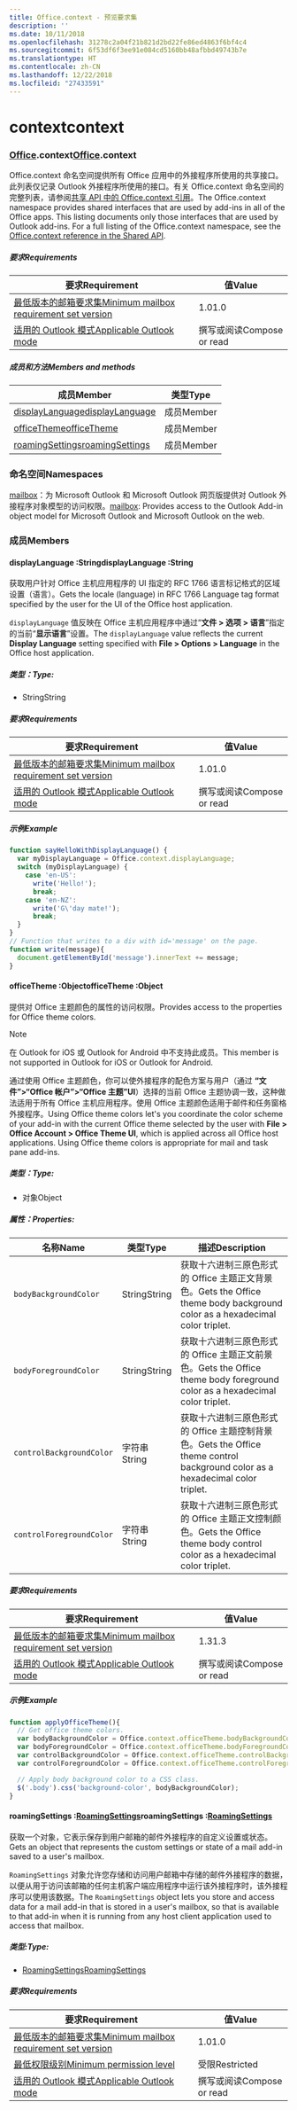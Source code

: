 ```yaml
---
title: Office.context - 预览要求集
description: ''
ms.date: 10/11/2018
ms.openlocfilehash: 31278c2a04f21b821d2bd22fe86ed4863f6bf4c4
ms.sourcegitcommit: 6f53df6f3ee91e084cd5160bb48afbbd49743b7e
ms.translationtype: HT
ms.contentlocale: zh-CN
ms.lasthandoff: 12/22/2018
ms.locfileid: "27433591"
---
```

# <a name="context"></a><span data-ttu-id="c496a-102">context</span><span class="sxs-lookup"><span data-stu-id="c496a-102">context</span></span>

### <a name="officeofficemdcontext"></a><span data-ttu-id="c496a-103">[Office](Office.md).context</span><span class="sxs-lookup"><span data-stu-id="c496a-103">[Office](Office.md).context</span></span>

<span data-ttu-id="c496a-p101">Office.context 命名空间提供所有 Office 应用中的外接程序所使用的共享接口。此列表仅记录 Outlook 外接程序所使用的接口。有关 Office.context 命名空间的完整列表，请参阅[共享 API 中的 Office.context 引用](/javascript/api/office/office.context)。</span><span class="sxs-lookup"><span data-stu-id="c496a-p101">The Office.context namespace provides shared interfaces that are used by add-ins in all of the Office apps. This listing documents only those interfaces that are used by Outlook add-ins. For a full listing of the Office.context namespace, see the [Office.context reference in the Shared API](/javascript/api/office/office.context).</span></span>

##### <a name="requirements"></a><span data-ttu-id="c496a-106">要求</span><span class="sxs-lookup"><span data-stu-id="c496a-106">Requirements</span></span>

|<span data-ttu-id="c496a-107">要求</span><span class="sxs-lookup"><span data-stu-id="c496a-107">Requirement</span></span>| <span data-ttu-id="c496a-108">值</span><span class="sxs-lookup"><span data-stu-id="c496a-108">Value</span></span>|
|---|---|
|[<span data-ttu-id="c496a-109">最低版本的邮箱要求集</span><span class="sxs-lookup"><span data-stu-id="c496a-109">Minimum mailbox requirement set version</span></span>](/office/dev/add-ins/reference/requirement-sets/outlook-api-requirement-sets)| <span data-ttu-id="c496a-110">1.0</span><span class="sxs-lookup"><span data-stu-id="c496a-110">1.0</span></span>|
|[<span data-ttu-id="c496a-111">适用的 Outlook 模式</span><span class="sxs-lookup"><span data-stu-id="c496a-111">Applicable Outlook mode</span></span>](https://docs.microsoft.com/outlook/add-ins/#extension-points)| <span data-ttu-id="c496a-112">撰写或阅读</span><span class="sxs-lookup"><span data-stu-id="c496a-112">Compose or read</span></span>|

##### <a name="members-and-methods"></a><span data-ttu-id="c496a-113">成员和方法</span><span class="sxs-lookup"><span data-stu-id="c496a-113">Members and methods</span></span>

| <span data-ttu-id="c496a-114">成员</span><span class="sxs-lookup"><span data-stu-id="c496a-114">Member</span></span> | <span data-ttu-id="c496a-115">类型</span><span class="sxs-lookup"><span data-stu-id="c496a-115">Type</span></span> |
|--------|------|
| [<span data-ttu-id="c496a-116">displayLanguage</span><span class="sxs-lookup"><span data-stu-id="c496a-116">displayLanguage</span></span>](#displaylanguage-string) | <span data-ttu-id="c496a-117">成员</span><span class="sxs-lookup"><span data-stu-id="c496a-117">Member</span></span> |
| [<span data-ttu-id="c496a-118">officeTheme</span><span class="sxs-lookup"><span data-stu-id="c496a-118">officeTheme</span></span>](#officetheme-object) | <span data-ttu-id="c496a-119">成员</span><span class="sxs-lookup"><span data-stu-id="c496a-119">Member</span></span> |
| [<span data-ttu-id="c496a-120">roamingSettings</span><span class="sxs-lookup"><span data-stu-id="c496a-120">roamingSettings</span></span>](#roamingsettings-roamingsettingsjavascriptapioutlookofficeroamingsettings) | <span data-ttu-id="c496a-121">成员</span><span class="sxs-lookup"><span data-stu-id="c496a-121">Member</span></span> |

### <a name="namespaces"></a><span data-ttu-id="c496a-122">命名空间</span><span class="sxs-lookup"><span data-stu-id="c496a-122">Namespaces</span></span>

<span data-ttu-id="c496a-123">[mailbox](office.context.mailbox.md)：为 Microsoft Outlook 和 Microsoft Outlook 网页版提供对 Outlook 外接程序对象模型的访问权限。</span><span class="sxs-lookup"><span data-stu-id="c496a-123">[mailbox](office.context.mailbox.md): Provides access to the Outlook Add-in object model for Microsoft Outlook and Microsoft Outlook on the web.</span></span>

### <a name="members"></a><span data-ttu-id="c496a-124">成员</span><span class="sxs-lookup"><span data-stu-id="c496a-124">Members</span></span>

####  <a name="displaylanguage-string"></a><span data-ttu-id="c496a-125">displayLanguage :String</span><span class="sxs-lookup"><span data-stu-id="c496a-125">displayLanguage :String</span></span>

<span data-ttu-id="c496a-126">获取用户针对 Office 主机应用程序的 UI 指定的 RFC 1766 语言标记格式的区域设置（语言）。</span><span class="sxs-lookup"><span data-stu-id="c496a-126">Gets the locale (language) in RFC 1766 Language tag format specified by the user for the UI of the Office host application.</span></span>

<span data-ttu-id="c496a-127">`displayLanguage` 值反映在 Office 主机应用程序中通过“**文件 > 选项 > 语言**”指定的当前“**显示语言**”设置。</span><span class="sxs-lookup"><span data-stu-id="c496a-127">The `displayLanguage` value reflects the current **Display Language** setting specified with **File > Options > Language** in the Office host application.</span></span>

##### <a name="type"></a><span data-ttu-id="c496a-128">类型：</span><span class="sxs-lookup"><span data-stu-id="c496a-128">Type:</span></span>

*   <span data-ttu-id="c496a-129">String</span><span class="sxs-lookup"><span data-stu-id="c496a-129">String</span></span>

##### <a name="requirements"></a><span data-ttu-id="c496a-130">要求</span><span class="sxs-lookup"><span data-stu-id="c496a-130">Requirements</span></span>

|<span data-ttu-id="c496a-131">要求</span><span class="sxs-lookup"><span data-stu-id="c496a-131">Requirement</span></span>| <span data-ttu-id="c496a-132">值</span><span class="sxs-lookup"><span data-stu-id="c496a-132">Value</span></span>|
|---|---|
|[<span data-ttu-id="c496a-133">最低版本的邮箱要求集</span><span class="sxs-lookup"><span data-stu-id="c496a-133">Minimum mailbox requirement set version</span></span>](/office/dev/add-ins/reference/requirement-sets/outlook-api-requirement-sets)| <span data-ttu-id="c496a-134">1.0</span><span class="sxs-lookup"><span data-stu-id="c496a-134">1.0</span></span>|
|[<span data-ttu-id="c496a-135">适用的 Outlook 模式</span><span class="sxs-lookup"><span data-stu-id="c496a-135">Applicable Outlook mode</span></span>](https://docs.microsoft.com/outlook/add-ins/#extension-points)| <span data-ttu-id="c496a-136">撰写或阅读</span><span class="sxs-lookup"><span data-stu-id="c496a-136">Compose or read</span></span>|

##### <a name="example"></a><span data-ttu-id="c496a-137">示例</span><span class="sxs-lookup"><span data-stu-id="c496a-137">Example</span></span>

```js
function sayHelloWithDisplayLanguage() {
  var myDisplayLanguage = Office.context.displayLanguage;
  switch (myDisplayLanguage) {
    case 'en-US':
      write('Hello!');
      break;
    case 'en-NZ':
      write('G\'day mate!');
      break;
  }
}
// Function that writes to a div with id='message' on the page.
function write(message){
  document.getElementById('message').innerText += message;
}
```

####  <a name="officetheme-object"></a><span data-ttu-id="c496a-138">officeTheme :Object</span><span class="sxs-lookup"><span data-stu-id="c496a-138">officeTheme :Object</span></span>

<span data-ttu-id="c496a-139">提供对 Office 主题颜色的属性的访问权限。</span><span class="sxs-lookup"><span data-stu-id="c496a-139">Provides access to the properties for Office theme colors.</span></span>

> [!NOTE]
> <span data-ttu-id="c496a-140">在 Outlook for iOS 或 Outlook for Android 中不支持此成员。</span><span class="sxs-lookup"><span data-stu-id="c496a-140">This member is not supported in Outlook for iOS or Outlook for Android.</span></span>

<span data-ttu-id="c496a-p102">通过使用 Office 主题颜色，你可以使外接程序的配色方案与用户（通过 **“文件”>“Office 帐户”>“Office 主题”UI**）选择的当前 Office 主题协调一致，这种做法适用于所有 Office 主机应用程序。使用 Office 主题颜色适用于邮件和任务窗格外接程序。</span><span class="sxs-lookup"><span data-stu-id="c496a-p102">Using Office theme colors let's you coordinate the color scheme of your add-in with the current Office theme selected by the user with **File > Office Account > Office Theme UI**, which is applied across all Office host applications. Using Office theme colors is appropriate for mail and task pane add-ins.</span></span>

##### <a name="type"></a><span data-ttu-id="c496a-143">类型：</span><span class="sxs-lookup"><span data-stu-id="c496a-143">Type:</span></span>

*   <span data-ttu-id="c496a-144">对象</span><span class="sxs-lookup"><span data-stu-id="c496a-144">Object</span></span>

##### <a name="properties"></a><span data-ttu-id="c496a-145">属性：</span><span class="sxs-lookup"><span data-stu-id="c496a-145">Properties:</span></span>

|<span data-ttu-id="c496a-146">名称</span><span class="sxs-lookup"><span data-stu-id="c496a-146">Name</span></span>| <span data-ttu-id="c496a-147">类型</span><span class="sxs-lookup"><span data-stu-id="c496a-147">Type</span></span>| <span data-ttu-id="c496a-148">描述</span><span class="sxs-lookup"><span data-stu-id="c496a-148">Description</span></span>|
|---|---|---|
|`bodyBackgroundColor`| <span data-ttu-id="c496a-149">String</span><span class="sxs-lookup"><span data-stu-id="c496a-149">String</span></span>|<span data-ttu-id="c496a-150">获取十六进制三原色形式的 Office 主题正文背景色。</span><span class="sxs-lookup"><span data-stu-id="c496a-150">Gets the Office theme body background color as a hexadecimal color triplet.</span></span>|
|`bodyForegroundColor`| <span data-ttu-id="c496a-151">String</span><span class="sxs-lookup"><span data-stu-id="c496a-151">String</span></span>|<span data-ttu-id="c496a-152">获取十六进制三原色形式的 Office 主题正文前景色。</span><span class="sxs-lookup"><span data-stu-id="c496a-152">Gets the Office theme body foreground color as a hexadecimal color triplet.</span></span>|
|`controlBackgroundColor`| <span data-ttu-id="c496a-153">字符串</span><span class="sxs-lookup"><span data-stu-id="c496a-153">String</span></span>|<span data-ttu-id="c496a-154">获取十六进制三原色形式的 Office 主题控制背景色。</span><span class="sxs-lookup"><span data-stu-id="c496a-154">Gets the Office theme control background color as a hexadecimal color triplet.</span></span>|
|`controlForegroundColor`| <span data-ttu-id="c496a-155">字符串</span><span class="sxs-lookup"><span data-stu-id="c496a-155">String</span></span>|<span data-ttu-id="c496a-156">获取十六进制三原色形式的 Office 主题正文控制颜色。</span><span class="sxs-lookup"><span data-stu-id="c496a-156">Gets the Office theme body control color as a hexadecimal color triplet.</span></span>|

##### <a name="requirements"></a><span data-ttu-id="c496a-157">要求</span><span class="sxs-lookup"><span data-stu-id="c496a-157">Requirements</span></span>

|<span data-ttu-id="c496a-158">要求</span><span class="sxs-lookup"><span data-stu-id="c496a-158">Requirement</span></span>| <span data-ttu-id="c496a-159">值</span><span class="sxs-lookup"><span data-stu-id="c496a-159">Value</span></span>|
|---|---|
|[<span data-ttu-id="c496a-160">最低版本的邮箱要求集</span><span class="sxs-lookup"><span data-stu-id="c496a-160">Minimum mailbox requirement set version</span></span>](/office/dev/add-ins/reference/requirement-sets/outlook-api-requirement-sets)| <span data-ttu-id="c496a-161">1.3</span><span class="sxs-lookup"><span data-stu-id="c496a-161">1.3</span></span>|
|[<span data-ttu-id="c496a-162">适用的 Outlook 模式</span><span class="sxs-lookup"><span data-stu-id="c496a-162">Applicable Outlook mode</span></span>](https://docs.microsoft.com/outlook/add-ins/#extension-points)| <span data-ttu-id="c496a-163">撰写或阅读</span><span class="sxs-lookup"><span data-stu-id="c496a-163">Compose or read</span></span>|

##### <a name="example"></a><span data-ttu-id="c496a-164">示例</span><span class="sxs-lookup"><span data-stu-id="c496a-164">Example</span></span>

```js
function applyOfficeTheme(){
  // Get office theme colors.
  var bodyBackgroundColor = Office.context.officeTheme.bodyBackgroundColor;
  var bodyForegroundColor = Office.context.officeTheme.bodyForegroundColor;
  var controlBackgroundColor = Office.context.officeTheme.controlBackgroundColor
  var controlForegroundColor = Office.context.officeTheme.controlForegroundColor;

  // Apply body background color to a CSS class.
  $('.body').css('background-color', bodyBackgroundColor);
}
```

####  <a name="roamingsettings-roamingsettingsjavascriptapioutlookofficeroamingsettings"></a><span data-ttu-id="c496a-165">roamingSettings :[RoamingSettings](/javascript/api/outlook/office.RoamingSettings)</span><span class="sxs-lookup"><span data-stu-id="c496a-165">roamingSettings :[RoamingSettings](/javascript/api/outlook/office.RoamingSettings)</span></span>

<span data-ttu-id="c496a-166">获取一个对象，它表示保存到用户邮箱的邮件外接程序的自定义设置或状态。</span><span class="sxs-lookup"><span data-stu-id="c496a-166">Gets an object that represents the custom settings or state of a mail add-in saved to a user's mailbox.</span></span>

<span data-ttu-id="c496a-167">`RoamingSettings` 对象允许您存储和访问用户邮箱中存储的邮件外接程序的数据，以便从用于访问该邮箱的任何主机客户端应用程序中运行该外接程序时，该外接程序可以使用该数据。</span><span class="sxs-lookup"><span data-stu-id="c496a-167">The `RoamingSettings` object lets you store and access data for a mail add-in that is stored in a user's mailbox, so that is available to that add-in when it is running from any host client application used to access that mailbox.</span></span>

##### <a name="type"></a><span data-ttu-id="c496a-168">类型:</span><span class="sxs-lookup"><span data-stu-id="c496a-168">Type:</span></span>

*   [<span data-ttu-id="c496a-169">RoamingSettings</span><span class="sxs-lookup"><span data-stu-id="c496a-169">RoamingSettings</span></span>](/javascript/api/outlook/office.RoamingSettings)

##### <a name="requirements"></a><span data-ttu-id="c496a-170">要求</span><span class="sxs-lookup"><span data-stu-id="c496a-170">Requirements</span></span>

|<span data-ttu-id="c496a-171">要求</span><span class="sxs-lookup"><span data-stu-id="c496a-171">Requirement</span></span>| <span data-ttu-id="c496a-172">值</span><span class="sxs-lookup"><span data-stu-id="c496a-172">Value</span></span>|
|---|---|
|[<span data-ttu-id="c496a-173">最低版本的邮箱要求集</span><span class="sxs-lookup"><span data-stu-id="c496a-173">Minimum mailbox requirement set version</span></span>](/office/dev/add-ins/reference/requirement-sets/outlook-api-requirement-sets)| <span data-ttu-id="c496a-174">1.0</span><span class="sxs-lookup"><span data-stu-id="c496a-174">1.0</span></span>|
|[<span data-ttu-id="c496a-175">最低权限级别</span><span class="sxs-lookup"><span data-stu-id="c496a-175">Minimum permission level</span></span>](https://docs.microsoft.com/outlook/add-ins/understanding-outlook-add-in-permissions)| <span data-ttu-id="c496a-176">受限</span><span class="sxs-lookup"><span data-stu-id="c496a-176">Restricted</span></span>|
|[<span data-ttu-id="c496a-177">适用的 Outlook 模式</span><span class="sxs-lookup"><span data-stu-id="c496a-177">Applicable Outlook mode</span></span>](https://docs.microsoft.com/outlook/add-ins/#extension-points)| <span data-ttu-id="c496a-178">撰写或阅读</span><span class="sxs-lookup"><span data-stu-id="c496a-178">Compose or read</span></span>|